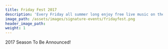 ```yaml
---
title: Friday Fest 2017
description: 'Every Friday all summer long enjoy free live music on the 9th Street Plaza in downtown Greeley. Music typically plays from 6 to 9 pm and Greeley’s famously unique “Go-Cup” service runs 5 to 10 pm. There are also street performers, fire spinners, face painting, balloon artistry, sidewalk chalk and more for the kids!'
image_path: /assets/images/signature-events/fridayfest.png
header_image_path:
weight: 1
---
```



2017 Season To Be Announced!&nbsp;

&nbsp;

&nbsp;